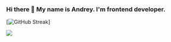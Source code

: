 ### Hi there 👋 My name is Andrey. I'm frontend developer.

[![GitHub Streak](https://github-readme-streak-stats.herokuapp.com/?user=andrsweb)]







![](https://komarev.com/ghpvc/?username=andrsweb)
